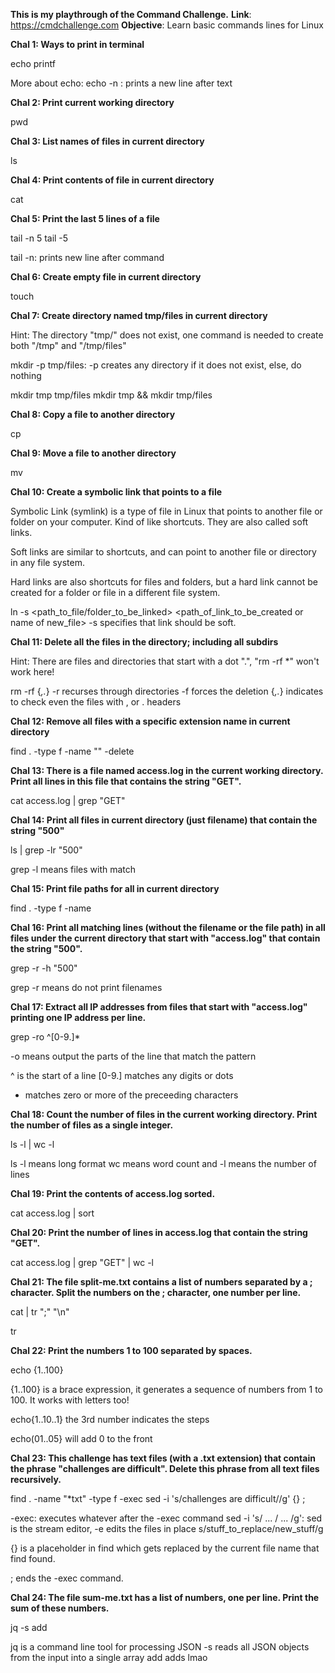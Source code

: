 **This is my playthrough of the Command Challenge.**
**Link**: https://cmdchallenge.com
**Objective**: Learn basic commands lines for Linux

**Chal 1: Ways to print in terminal**

echo <text>
printf <text>

More about echo:
echo -n <text>: prints a new line after text

**Chal 2: Print current working directory**

pwd

**Chal 3: List names of files in current directory**

ls

**Chal 4: Print contents of file in current directory**

cat <filename>

**Chal 5: Print the last 5 lines of a file**

tail -n 5 <file>
tail -5 <file>

tail -n: prints new line after command

**Chal 6: Create empty file in current directory**

touch <file>

**Chal 7: Create directory named tmp/files in current directory**

Hint: The directory "tmp/" does not exist, one command is needed to create both "/tmp" and "/tmp/files"

mkdir -p tmp/files: -p creates any directory if it does not exist, else, do nothing

mkdir tmp tmp/files 
mkdir tmp && mkdir tmp/files

**Chal 8: Copy a file to another directory**

cp <file> <directory>

**Chal 9: Move a file to another directory**

mv <file> <directory>

**Chal 10: Create a symbolic link that points to a file**

Symbolic Link (symlink) is a type of file in Linux that points to another file or folder on your computer. Kind of like shortcuts. They are also called soft links.

Soft links are similar to shortcuts, and can point to another file or directory in any file system.

Hard links are also shortcuts for files and folders, but a hard link cannot be created for a folder or file in a different file system.

ln -s <path_to_file/folder_to_be_linked> <path_of_link_to_be_created or name of new_file>
-s specifies that link should be soft.

**Chal 11: Delete all the files in the directory; including all subdirs**

Hint: There are files and directories that start with a dot ".", "rm -rf *" won't work here!

rm -rf {*,.*}
-r recurses through directories
-f forces the deletion
{*,.*} indicates to check even the files with , or . headers

**Chal 12: Remove all files with a specific extension name in current directory**

find . -type f -name "<extension>" -delete

**Chal 13: There is a file named access.log in the current working directory. Print all lines in this file that contains the string "GET".**

cat access.log | grep "GET"

**Chal 14: Print all files in current directory (just filename) that contain the string "500"**

ls | grep -lr "500"

grep -l means files with match

**Chal 15: Print file paths for all <filenames> in current directory**

find . -type f -name <name>

**Chal 16: Print all matching lines (without the filename or the file path) in all files under the current directory that start with "access.log" that contain the string "500".**

grep -r -h "500"

grep -r means do not print filenames

**Chal 17: Extract all IP addresses from files that start with "access.log" printing one IP address per line.**

grep -ro ^[0-9.]*

-o means output the parts of the line that match the pattern

^ is the start of a line
[0-9.] matches any digits or dots
* matches zero or more of the preceeding characters

**Chal 18: Count the number of files in the current working directory. Print the number of files as a single integer.**

ls -l | wc -l

ls -l means long format
wc means word count and -l means the number of lines

**Chal 19: Print the contents of access.log sorted.**

cat access.log | sort

**Chal 20: Print the number of lines in access.log that contain the string "GET".**

cat access.log | grep "GET" | wc -l

**Chal 21: The file split-me.txt contains a list of numbers separated by a ; character. Split the numbers on the ; character, one number per line.**

cat <file> | tr ";" "\n"

tr <replace> <newthing>

**Chal 22: Print the numbers 1 to 100 separated by spaces.**

echo {1..100}

{1..100} is a brace expression, it generates a sequence of numbers from 1 to 100. It works with letters too!

echo{1..10..1} the 3rd number indicates the steps

echo(01..05} will add 0 to the front

**Chal 23: This challenge has text files (with a .txt extension) that contain the phrase "challenges are difficult". Delete this phrase from all text files recursively.**

find . -name "*txt" -type f -exec sed -i 's/challenges are difficult//g' {} \;

-exec: executes whatever after the -exec command
sed -i 's/ ... / ... /g': sed is the stream editor, -e edits the files in place
s/stuff_to_replace/new_stuff/g

{} is a placeholder in find which gets replaced by the current file name that find found.

\; ends the -exec command.

**Chal 24: The file sum-me.txt has a list of numbers, one per line. Print the sum of these numbers.**

jq -s add <file>

jq is a command line tool for processing JSON
-s reads all JSON objects from the input into a single array
add adds lmao

 

